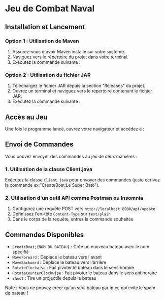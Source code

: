 # Jeu de Combat Naval

## Installation et Lancement

### Option 1 : Utilisation de Maven

1. Assurez-vous d'avoir Maven installé sur votre système.
2. Naviguez vers le répertoire du projet dans votre terminal.
3. Exécutez la commande suivante :

### Option 2 : Utilisation du fichier JAR

1. Téléchargez le fichier JAR depuis la section "Releases" du projet.
2. Ouvrez un terminal et naviguez vers le répertoire contenant le fichier JAR.
3. Exécutez la commande suivante :

## Accès au Jeu

Une fois le programme lancé, ouvrez votre navigateur et accédez à :

## Envoi de Commandes

Vous pouvez envoyer des commandes au jeu de deux manières :

### 1. Utilisation de la classe Client.java

Exécutez la classe `Client.java` pour envoyer des commandes (juste ecrivez la commande ex:"CreateBoat;Le Super Bato").

### 2. Utilisation d'un outil API comme Postman ou Insomnia

1. Configurez une requête POST vers `http://localhost:8080/api/update`
2. Définissez l'en-tête `Content-Type` sur `text/plain`
3. Dans le corps de la requête, entrez la commande souhaitée

## Commandes Disponibles

- `CreateBoat;{NOM DU BATEAU}` : Crée un nouveau bateau avec le nom spécifié
- `MoveForward` : Déplace le bateau vers l'avant
- `MoveBackward` : Déplace le bateau vers l'arrière
- `RotateClockwise` : Fait pivoter le bateau dans le sens horaire
- `RotateCounterClockwise` : Fait pivoter le bateau dans le sens antihoraire
- `Shoot` : Tire un projectile depuis le bateau

Note : Vous ne pouvez créer qu'un seul bateau par ip ce qui evite le spam de bateau ! 

